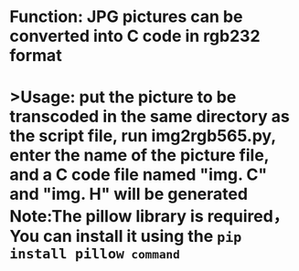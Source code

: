 <h1>Function: JPG pictures can be converted into C code in rgb232 format<h1>
>Usage: put the picture to be transcoded in the same directory as the script file, run img2rgb565.py, enter the name of the picture file, and a C code file named "img. C" and "img. H" will be generated<br>
Note:The pillow library is required，You can install it using the <code>pip install pillow<code> command
